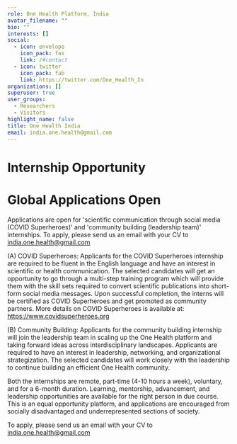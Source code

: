 ```yaml
---
role: One Health Platform, India
avatar_filename: ""
bio: ""
interests: []
social:
  - icon: envelope
    icon_pack: fas
    link: /#contact
  - icon: twitter
    icon_pack: fab
    link: https://twitter.com/One_Health_In
organizations: []
superuser: true
user_groups:
  - Researchers
  - Visitors
highlight_name: false
title: One Health India
email: india.one.health@gmail.com
---
```

# **Internship Opportunity**
# **Global Applications Open**
  
Applications are open for 'scientific communication through social media (COVID Superheroes)' and 'community building (leadership team)' internships. To apply, please send us an email with your CV to india.one.health@gmail.com

(A) COVID Superheroes: Applicants for the COVID Superheroes internship are required to be fluent in the English language and have an interest in scientific or health communication. The selected candidates will get an opportunity to go through a multi-step training program which will provide them with the skill sets required to convert scientific publications into short-form social media messages. Upon successful completion, the interns will be certified as COVID Superheroes and get promoted as community partners. More details on COVID Superheroes is available at: https://www.covidsuperheroes.org

(B) Community Building: Applicants for the community building internship will join the leadership team in scaling up the One Health platform and taking forward ideas across interdisciplinary landscapes. Applicants are required to have an interest in leadership, networking, and organizational strategization. The selected candidates will work closely with the leadership to continue building an efficient One Health community. 

Both the internships are remote, part-time (4-10 hours a week), voluntary, and for a 6-month duration. Learning, mentorship, advancement, and leadership opportunities are available for the right person in due course. This is an equal opportunity platform, and applications are encouraged from socially disadvantaged and underrepresented sections of society. 

To apply, please send us an email with your CV to india.one.health@gmail.com

